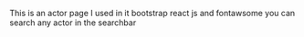 This is an actor page I used in it bootstrap react js and fontawsome you can search any actor in the searchbar
